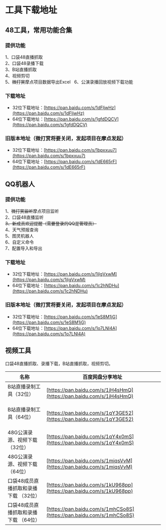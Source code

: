 # 工具下载地址

## 48工具，常用功能合集
### 提供功能
1、口袋48直播抓取   
2、口袋48录播下载   
3、B站直播抓取   
4、视频剪切   
5、<del>微打赏</del>摩点项目数据导出Excel   
6、公演录播回放视频下载功能
### 下载地址
* 32位下载地址：[https://pan.baidu.com/s/1dFljwHz](https://pan.baidu.com/s/1dFljwHz)
* 64位下载地址：[https://pan.baidu.com/s/1gfdDQCV](https://pan.baidu.com/s/1gfdDQCV)
### 旧版本地址（微打赏将要关闭，发起项目在摩点发起）
* 32位下载地址：[https://pan.baidu.com/s/1bpxxuu7](https://pan.baidu.com/s/1bpxxuu7)
* 64位下载地址：[https://pan.baidu.com/s/1dE665rF](https://pan.baidu.com/s/1dE665rF)

## QQ机器人
### 提供功能
1、<del>微打赏监听</del>摩点项目监听   
2、口袋48直播监听   
<del>3、新成员欢迎提醒（需要登录的QQ是管理员）</del>   
4、天气预报查询   
5、图灵机器人   
6、自定义命令   
7、配置导入和导出
### 下载地址
* 32位下载地址：[https://pan.baidu.com/s/1jIgVxwM](https://pan.baidu.com/s/1jIgVxwM)
* 64位下载地址：[https://pan.baidu.com/s/1c2hNDHu](https://pan.baidu.com/s/1c2hNDHu)
### 旧版本地址（微打赏将要关闭，发起项目在摩点发起）
* 32位下载地址：[https://pan.baidu.com/s/1eS8M1jG](https://pan.baidu.com/s/1eS8M1jG)
* 64位下载地址：[https://pan.baidu.com/s/1o7LNl4A](https://pan.baidu.com/s/1o7LNl4A)

## 视频工具
口袋48直播抓取、录播下载，B站直播抓取，视频剪切。

| 名称 | 百度网盘分享地址 |
| ---  | --- |
| B站直播录制工具（32位）               | [https://pan.baidu.com/s/1jH4sHmQ](https://pan.baidu.com/s/1jH4sHmQ) |
| B站直播录制工具（64位）               | [https://pan.baidu.com/s/1qY3GE52](https://pan.baidu.com/s/1qY3GE52) |
| 48G公演录源、视频下载（32位）         | [https://pan.baidu.com/s/1qY4x0mS](https://pan.baidu.com/s/1qY4x0mS) |
| 48G公演录源、视频下载（64位）         | [https://pan.baidu.com/s/1miqsVvM](https://pan.baidu.com/s/1miqsVvM) |
| 口袋48成员直播抓取和录播下载 （32位） | [https://pan.baidu.com/s/1kU968pp](https://pan.baidu.com/s/1kU968pp) |
| 口袋48成员直播抓取和录播下载 （64位） | [https://pan.baidu.com/s/1mhCSo8S](https://pan.baidu.com/s/1mhCSo8S) |
